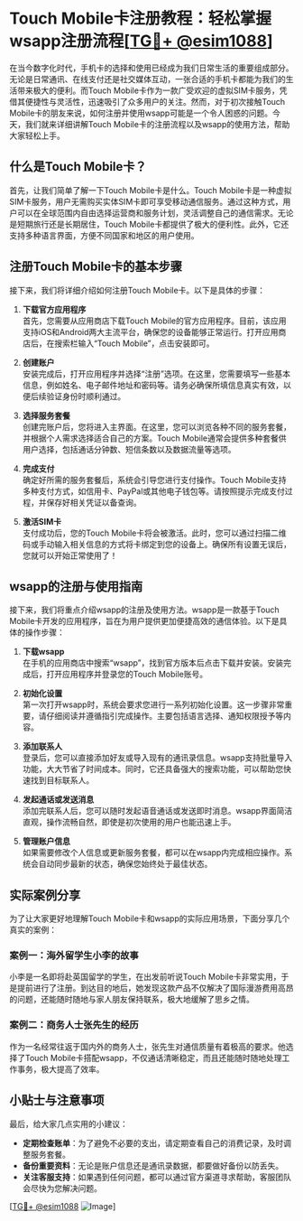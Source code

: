 # Touch Mobile卡注册教程：轻松掌握wsapp注册流程[[TG💪+ @esim1088](https://t.me/s/esim1088)]

在当今数字化时代，手机卡的选择和使用已经成为我们日常生活的重要组成部分。无论是日常通讯、在线支付还是社交媒体互动，一张合适的手机卡都能为我们的生活带来极大的便利。而Touch Mobile卡作为一款广受欢迎的虚拟SIM卡服务，凭借其便捷性与灵活性，迅速吸引了众多用户的关注。然而，对于初次接触Touch Mobile卡的朋友来说，如何注册并使用wsapp可能是一个令人困惑的问题。今天，我们就来详细讲解Touch Mobile卡的注册流程以及wsapp的使用方法，帮助大家轻松上手。

## 什么是Touch Mobile卡？

首先，让我们简单了解一下Touch Mobile卡是什么。Touch Mobile卡是一种虚拟SIM卡服务，用户无需购买实体SIM卡即可享受移动通信服务。通过这种方式，用户可以在全球范围内自由选择运营商和服务计划，灵活调整自己的通信需求。无论是短期旅行还是长期居住，Touch Mobile卡都提供了极大的便利性。此外，它还支持多种语言界面，方便不同国家和地区的用户使用。

## 注册Touch Mobile卡的基本步骤

接下来，我们将详细介绍如何注册Touch Mobile卡。以下是具体的步骤：

1. **下载官方应用程序**  
   首先，您需要从应用商店下载Touch Mobile的官方应用程序。目前，该应用支持iOS和Android两大主流平台，确保您的设备能够正常运行。打开应用商店后，在搜索栏输入“Touch Mobile”，点击安装即可。

2. **创建账户**  
   安装完成后，打开应用程序并选择“注册”选项。在这里，您需要填写一些基本信息，例如姓名、电子邮件地址和密码等。请务必确保所填信息真实有效，以便后续验证身份时顺利通过。

3. **选择服务套餐**  
   创建完账户后，您将进入主界面。在这里，您可以浏览各种不同的服务套餐，并根据个人需求选择适合自己的方案。Touch Mobile通常会提供多种套餐供用户选择，包括通话分钟数、短信条数以及数据流量等选项。

4. **完成支付**  
   确定好所需的服务套餐后，系统会引导您进行支付操作。Touch Mobile支持多种支付方式，如信用卡、PayPal或其他电子钱包等。请按照提示完成支付过程，并保存好相关凭证以备查询。

5. **激活SIM卡**  
   支付成功后，您的Touch Mobile卡将会被激活。此时，您可以通过扫描二维码或手动输入相关信息的方式将卡绑定到您的设备上。确保所有设置无误后，您就可以开始正常使用了！

## wsapp的注册与使用指南

接下来，我们将重点介绍wsapp的注册及使用方法。wsapp是一款基于Touch Mobile卡开发的应用程序，旨在为用户提供更加便捷高效的通信体验。以下是具体的操作步骤：

1. **下载wsapp**  
   在手机的应用商店中搜索“wsapp”，找到官方版本后点击下载并安装。安装完成后，打开应用程序并登录您的Touch Mobile账号。

2. **初始化设置**  
   第一次打开wsapp时，系统会要求您进行一系列初始化设置。这一步骤非常重要，请仔细阅读并遵循指引完成操作。主要包括语言选择、通知权限授予等内容。

3. **添加联系人**  
   登录后，您可以直接添加好友或导入现有的通讯录信息。wsapp支持批量导入功能，大大节省了时间成本。同时，它还具备强大的搜索功能，可以帮助您快速找到目标联系人。

4. **发起通话或发送消息**  
   添加完联系人后，您可以随时发起语音通话或发送即时消息。wsapp界面简洁直观，操作流畅自然，即使是初次使用的用户也能迅速上手。

5. **管理账户信息**  
   如果需要修改个人信息或更新服务套餐，都可以在wsapp内完成相应操作。系统会自动同步最新的状态，确保您始终处于最佳状态。

## 实际案例分享

为了让大家更好地理解Touch Mobile卡和wsapp的实际应用场景，下面分享几个真实的案例：

### 案例一：海外留学生小李的故事  
小李是一名即将赴英国留学的学生，在出发前听说Touch Mobile卡非常实用，于是提前进行了注册。到达目的地后，她发现这款产品不仅解决了国际漫游费用高昂的问题，还能随时随地与家人朋友保持联系，极大地缓解了思乡之情。

### 案例二：商务人士张先生的经历  
作为一名经常往返于国内外的商务人士，张先生对通信质量有着极高的要求。他选择了Touch Mobile卡搭配wsapp，不仅通话清晰稳定，而且还能随时随地处理工作事务，极大提高了效率。

## 小贴士与注意事项

最后，给大家几点实用的小建议：

- **定期检查账单**：为了避免不必要的支出，请定期查看自己的消费记录，及时调整服务套餐。
- **备份重要资料**：无论是账户信息还是通讯录数据，都要做好备份以防丢失。
- **关注客服支持**：如果遇到任何问题，都可以通过官方渠道寻求帮助，客服团队会尽快为您解决问题。

[[TG💪+ @esim1088](https://t.me/s/esim1088) ![Image](https://i.postimg.cc/4NQfJmqS/Snipaste-2025-05-13-00-14-12.png)]
